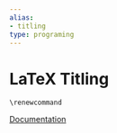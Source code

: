 ```yaml
---
alias:
- titling
type: programing
---
```

# LaTeX Titling

`\renewcommand`

[Documentation](http://www.texdoc.net/texmf-dist/doc/latex/titling/titling.pdf)